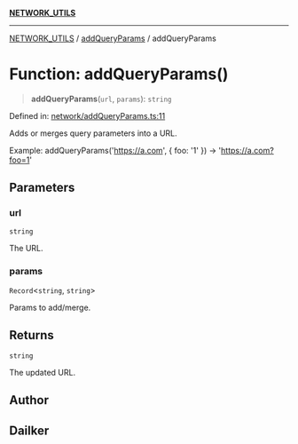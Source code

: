[**NETWORK_UTILS**](../../README.md)

***

[NETWORK_UTILS](../../README.md) / [addQueryParams](../README.md) / addQueryParams

# Function: addQueryParams()

> **addQueryParams**(`url`, `params`): `string`

Defined in: [network/addQueryParams.ts:11](https://github.com/dailker/everyutil-js/blob/b3e269da55b7d96c15eb37e98c5c4f6b94f05f6f/src/network/addQueryParams.ts#L11)

Adds or merges query parameters into a URL.

Example: addQueryParams('https://a.com', { foo: '1' }) → 'https://a.com?foo=1'

## Parameters

### url

`string`

The URL.

### params

`Record`\<`string`, `string`\>

Params to add/merge.

## Returns

`string`

The updated URL.

## Author

## Dailker
